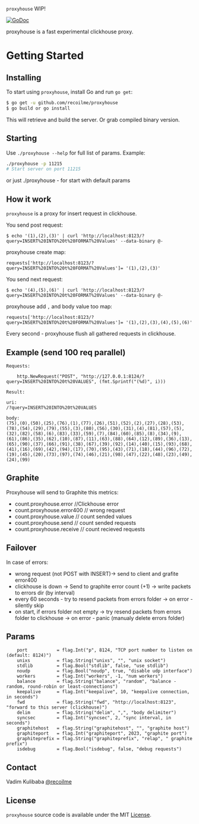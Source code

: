

`proxyhouse` WIP!

[![GoDoc](https://img.shields.io/badge/api-reference-blue.svg?style=flat-square)](https://godoc.org/github.com/recoilme/proxyhouse)

proxyhouse is a fast experimental clickhouse proxy.


# Getting Started

## Installing

To start using `proxyhouse`, install Go and run `go get`:

```sh
$ go get -u github.com/recoilme/proxyhouse
$ go build or go install
```

This will retrieve and build the server. Or grab compiled binary version.

## Starting

Use `./proxyhouse --help` for full list of params. Example:

```sh
./proxyhouse -p 11215
# Start server on port 11215
```

or just ./proxyhouse - for start with default params

## How it work

`proxyhouse` is a proxy for insert request in clickhouse.

You send post request:


```$ echo '(1),(2),(3)' | curl 'http://localhost:8123/?query=INSERT%20INTO%20t%20FORMAT%20Values' --data-binary @-```


proxyhouse create map:

`requests['http://localhost:8123/?query=INSERT%20INTO%20t%20FORMAT%20Values']= '(1),(2),(3)'`


You send next request:

```$ echo '(4),(5),(6)' | curl 'http://localhost:8123/?query=INSERT%20INTO%20t%20FORMAT%20Values' --data-binary @-```


proxyhouse add `,` and body value too map:


`requests['http://localhost:8123/?query=INSERT%20INTO%20t%20FORMAT%20Values']= '(1),(2),(3),(4),(5),(6)'`

Every second - proxyhouse flush all gathered requests in clickhouse.

## Example (send 100 req parallel)

```
Requests: 

	http.NewRequest("POST", "http://127.0.0.1:8124/?query=INSERT%20INTO%20t%20VALUES", (fmt.Sprintf("(%d)", i)))

Result:

uri:
/?query=INSERT%20INTO%20t%20VALUES

body:
(75),(0),(50),(25),(76),(1),(77),(26),(51),(52),(2),(27),(28),(53),(78),(54),(29),(79),(55),(3),(80),(56),(30),(31),(4),(81),(57),(5),(32),(82),(58),(6),(83),(33),(59),(7),(84),(60),(85),(8),(34),(9),(61),(86),(35),(62),(10),(87),(11),(63),(88),(64),(12),(89),(36),(13),(65),(90),(37),(66),(91),(38),(67),(39),(92),(14),(40),(15),(93),(68),(41),(16),(69),(42),(94),(17),(70),(95),(43),(71),(18),(44),(96),(72),(19),(45),(20),(73),(97),(74),(46),(21),(98),(47),(22),(48),(23),(49),(24),(99)
```

## Graphite

Proxyhouse will send to Graphite this metrics:

 - count.proxyhouse.error //Clickhouse error
 - count.proxyhouse.error400 // wrong request
 - count.proxyhouse.value // count sended values
 - count.proxyhouse.send // count sended requests
 - count.proxyhouse.receive // count recieved requests

## Failover

In case of errors:

- wrong request (not POST with INSERT)-> send to client and grafite error400
- clickhouse is down -> Send to graphite error count (+1) -> write packets to errors dir (by interval)
- every 60 seconds - try to resend packets from errors folder -> on error - silently skip
- on start, if errors folder not empty -> try resend packets from errors folder to clickhouse -> on error - panic (manualy delete errors folder)

## Params

```
	port           = flag.Int("p", 8124, "TCP port number to listen on (default: 8124)")
	unixs          = flag.String("unixs", "", "unix socket")
	stdlib         = flag.Bool("stdlib", false, "use stdlib")
	noudp          = flag.Bool("noudp", true, "disable udp interface")
	workers        = flag.Int("workers", -1, "num workers")
	balance        = flag.String("balance", "random", "balance - random, round-robin or least-connections")
	keepalive      = flag.Int("keepalive", 10, "keepalive connection, in seconds")
	fwd            = flag.String("fwd", "http://localhost:8123", "forward to this server (clickhouse)")
	delim          = flag.String("delim", ",", "body delimiter")
	syncsec        = flag.Int("syncsec", 2, "sync interval, in seconds")
	graphitehost   = flag.String("graphitehost", "", "graphite host")
	graphiteport   = flag.Int("graphiteport", 2023, "graphite port")
	graphiteprefix = flag.String("graphiteprefix", "relap", " graphite prefix")
	isdebug        = flag.Bool("isdebug", false, "debug requests")
```

## Contact

Vadim Kulibaba [@recoilme](https://github.com/recoilme)

## License

`proxyhouse` source code is available under the MIT [License](/LICENSE).

